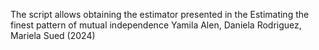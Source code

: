 The script allows obtaining the estimator presented in the Estimating the finest pattern of mutual independence
Yamila Alen, Daniela Rodriguez, Mariela Sued (2024)
